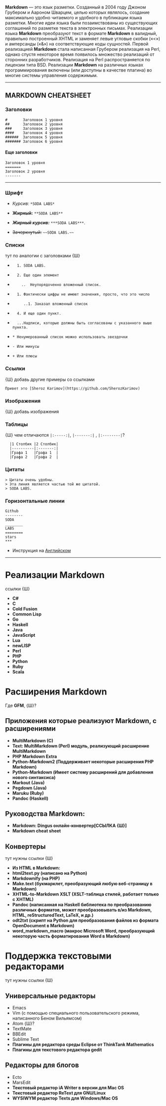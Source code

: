 
 **Markdown** — это язык разметки. Созданный в 2004 году Джоном Грубером и Аароном Шварцем, целью которых являлось, создание максимально удобно читаемого и удобного в публикации языка разметки. Многие идеи языка были позаимствованы из существующих соглашений по разметке текста в электронных письмах. Реализации языка **Markdown** преобразуют текст в формате **Markdown** в валидный, правильно построенный XHTML и заменяет левые угловые скобки («<») и амперсанды («&») на соответствующие коды сущностей. Первой реализацией **Markdown** стала написанная Грубером реализация на Perl, однако спустя некоторое время появилось множество реализаций от сторонних разработчиков. Реализация на Perl распространяется по лицензии типа BSD. Реализации **Markdown** на различных языках программирования включены (или доступны в качестве плагина) во многие системы управления содержимым.

*** 
## **MARKDOWN CHEATSHEET**


### Заголовки

```
#       Заголовок 1 уровня
##      Заголовок 2 уровня
###     Заголовок 3 уровня
####    Заголовок 4 уровня
######  Заголовок 5 уровня
####### Заголовок 6 уровня
```

#### Еще заголовки

```
Заголовок 1 уровня
=======
Заголовок 2 уровня
-------
```

_____________

### Шрифт

- *Курсив:* `*SODA LABS*`

- **Жирный:** `**SODA LABS**` 

- ***Жирный курсив:*** `***SODA LABS***`.

- ~~Зачеркнутый:~~  `~~SODA LABS.~~`


### Списки

тут по аналогии с заголовками  {Ш}

- `  1. SODA LABS.`
- `  2. Еще один элемент`
-  `    ..  Неупорядоченно вложенный список.` 
-  `  1. Фактически цифры не имеют значения, просто, что это число`
- `     ..1. Заказал вложенный список`
- `  4. И еще один пункт.`  

- `  ...Надписи, которые должны быть согласованы с указанного выше пункта.`

- `* Ненумерованный список можно использовать звездочки`
- `- Или минусы`
- `+ Или плюсы`


### Ссылки

 {Ш} добавь другие примеры со ссылками

`Привет это [Sheroz Karimov](https://github.com/SherozKarimov)`

### Изображения

 {Ш} добавь изображения

### Таблицы

{Ш} чем отличаются `|:-----:|`, `|-------:|` , `|:--------|`?

```
  |1 Столбик |2 Столбик|
  |----------|:-------:|
  |Графа 1   |Графа 1  |
  |Графа 2   |Графа 2  |
```

### Цитаты

```
> Цитаты очень удобны.
> Эта линия является частью той же цитатой.
> SODA LABS.
```


### Горизонтальные линии

```
Github
--------
SODA
________
LABS
========
stars
***
```
  

* Инструкция на [Английском](https://github.com/adam-p/markdown-here/wiki/Markdown-Cheatsheet)

***
 
# Реализации **Markdown**

ссылки {Ш}

* **C#**
* **C**
* **Cold Fusion**
* **Common Lisp**
* **Go**
* **Haskell**
* **Java**
* **JavaScript**
* **Lua**
* **newLISP**
* **Perl**
* **PHP**
* **Python**
* **Ruby**
* **Scala**

# Расширения **Markdown**

Где **GFM**, {Ш}?


## Приложения которые реализуют Markdown, с расширениями
* **MultiMarkdown (C)**
* **Text: MultiMarkdown (Perl) модуль, реализующий расширение MultiMarkdown**
* **PHP Markdown Extra**
* **Python-Markdown2 (Поддерживает некоторые расширения PHP Markdown)**
* **Python-Markdown (Имеет систему расширений для добавления нового синтаксиса)**
* **Markout (Java)**
* **Pegdown (Java)**
* **Maruku (Ruby)**
* **Pandoc (Haskell)**

## Руководства **Markdown:**

* **Markdown: Dingus онлайн-конвертер[ССЫЛКА {Ш}]**
* **Markdown cheat sheet**


## Конвертеры

тут нужны ссылки {Ш}

* **Из HTML в Markdown:**
* **html2text.py (написано на Python)**
* **Markdownify (на PHP)**
* **Make.text (букмарклет, преобразующий любую веб-страницу в Markdown)**
* **XHTML-to-Markdown XSLT (XSLT-таблица стилей, работает только с XHTML)**
* **Pandoc (написанная на Haskell библиотека по преобразованию различных форматов, может преобразовывать в/из  Markdown, HTML, reStructuredText, LaTeX, и др.)**
* **odt2txt (скрипт на Python  для преобразования файлов из формата OpenDocument в Markdown)**
* **word_markdown_macro (макрос Microsoft Word, преобразующий некоторую часть форматирования Word в Markdown)**


# Поддержка текстовыми редакторами

тут нужны ссылки {Ш}

## **Универсальные редакторы** 
* Emacs 
* Vim (с помощью специального пользовательского режима, написанного Беном Вильямсом) 
* Atom {Ш}?
* TextMate
* BBEdit
* Sublime Text
* **Плагины для редактора среды Eclipse от ThinkTank Mathematics**
* **Плагины для текстового редактора gedit**

## **Редакторы для блогов** 
* Ecto 
* MarsEdit
* **Текстовый редактор iA Writer в версии для Mac OS**
* **Текстовый редактор ReText для GNU/Linux**
* **WYSIWYM редактор Texts для Windows/Mac OS**
